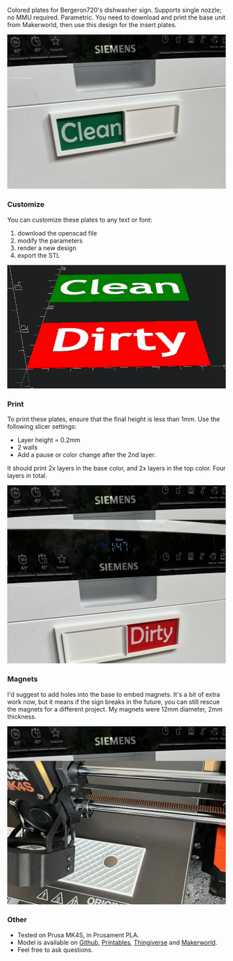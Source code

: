 Colored plates for Bergeron720's dishwasher sign. Supports single nozzle; no MMU required. Parametric.
You need to download and print the base unit from Makerworld, then use this design for the insert plates.

![alt text](./pics/plate_clean.png)

### Customize
You can customize these plates to any text or font:
1. download the openscad file
2. modify the parameters
3. render a new design
4. export the STL

![text](./pics/OpenSCAD_screenshot.png)

### Print
To print these plates, ensure that the final height is less than 1mm. Use the following slicer settings:
* Layer height = 0.2mm
* 2 walls
* Add a pause or color change after the 2nd layer.

It should print 2x layers in the base color, and 2x layers in the top color. Four layers in total.

![alt text](./pics/plate_dirty.png)

### Magnets
I'd suggest to add holes into the base to embed magnets. It's a bit of extra work now, but it means if the sign breaks in the future, you can still rescue the magnets for a different project. My magnets were 12mm diameter, 2mm thickness.

![alt text](./pics/printer_insert_magnet.png)

### Other
* Tested on Prusa MK4S, in Prusament PLA.
* Model is available on [Github](https://github.com/RobotAnna/3D_Designs/tree/main/Dishwasher_Sign_colored_plates), [Printables](https://www.printables.com/model/1320733-dishwasher-sign-colored-plates-parametric), [Thingiverse](https://www.thingiverse.com/thing:7119479) and [Makerworld](https://makerworld.com/en/models/1705294-dishwasher-sign-colored-plates-parametric).
* Feel free to ask questions.
